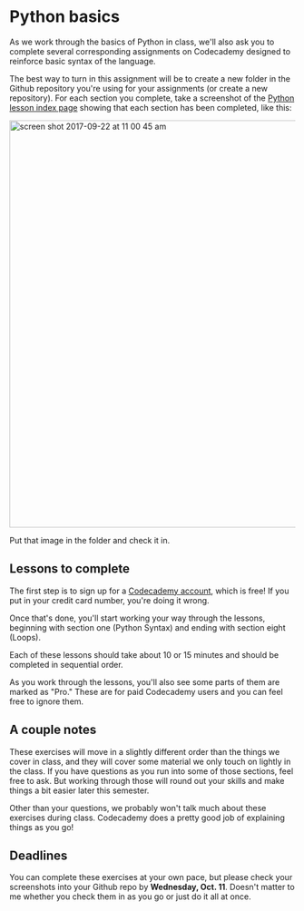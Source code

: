 Python basics
==============

As we work through the basics of Python in class, we'll also ask you to complete several corresponding assignments on Codecademy designed to reinforce basic syntax of the language.

The best way to turn in this assignment will be to create a new folder in the Github repository you're using for your assignments (or create a new repository). For each section you complete, take a screenshot of the [Python lesson index page](https://www.codecademy.com/learn/learn-python) showing that each section has been completed, like this:

<img width="718" alt="screen shot 2017-09-22 at 11 00 45 am" src="https://user-images.githubusercontent.com/947791/30750766-57248d34-9f85-11e7-95d2-d5f232f367e5.png">

Put that image in the folder and check it in.

Lessons to complete
-------------------

The first step is to sign up for a [Codecademy account](https://www.codecademy.com/learn), which is free! If you put in your credit card number, you're doing it wrong.

Once that's done, you'll start working your way through the lessons, beginning with section one (Python Syntax) and ending with section eight (Loops).

Each of these lessons should take about 10 or 15 minutes and should be completed in sequential order.

As you work through the lessons, you'll also see some parts of them are marked as "Pro." These are for paid Codecademy users and you can feel free to ignore them.

A couple notes
--------------

These exercises will move in a slightly different order than the things we cover in class, and they will cover some material we only touch on lightly in the class. If you have questions as you run into some of those sections, feel free to ask. But working through those will round out your skills and make things a bit easier later this semester.

Other than your questions, we probably won't talk much about these exercises during class. Codecademy does a pretty good job of explaining things as you go!

Deadlines
---------

You can complete these exercises at your own pace, but please check your screenshots into your Github repo by **Wednesday, Oct. 11**. Doesn't matter to me whether you check them in as you go or just do it all at once.
